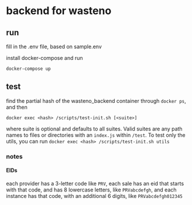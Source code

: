# backend for wasteno

## run
fill in the .env file, based on sample.env

install docker-compose and run

```
docker-compose up
```

## test
find the partial hash of the wasteno_backend container through `docker ps`, and then

```
docker exec <hash> /scripts/test-init.sh [<suite>]
```

where suite is optional and defaults to all suites. Valid suites are any path names to files or directories with an `index.js` within `/test`. To test only the utils, you can run `docker exec <hash> /scripts/test-init.sh utils`

### notes
#### EIDs
each provider has a 3-letter code like `PRV`, each sale has an eid that starts with that code, and has 8 lowercase letters, like `PRVabcdefgh`, and each instance has that code, with an additional 6 digits, like `PRVabcdefgh012345`
